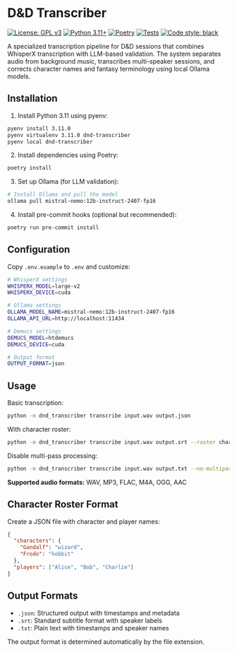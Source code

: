 # D&D Transcriber

[![License: GPL v3](https://img.shields.io/badge/License-GPLv3-blue.svg)](https://www.gnu.org/licenses/gpl-3.0)
[![Python 3.11+](https://img.shields.io/badge/python-3.11+-blue.svg)](https://www.python.org/downloads/)
[![Poetry](https://img.shields.io/badge/poetry-dependency%20management-blue.svg)](https://python-poetry.org/)
[![Tests](https://github.com/jonsampson/dnd-transcriber/workflows/Tests/badge.svg)](https://github.com/jonsampson/dnd-transcriber/actions)
[![Code style: black](https://img.shields.io/badge/code%20style-black-000000.svg)](https://github.com/psf/black)

A specialized transcription pipeline for D&D sessions that combines WhisperX transcription with LLM-based validation. The system separates audio from background music, transcribes multi-speaker sessions, and corrects character names and fantasy terminology using local Ollama models.

## Installation

1. Install Python 3.11 using pyenv:
```bash
pyenv install 3.11.0
pyenv virtualenv 3.11.0 dnd-transcriber
pyenv local dnd-transcriber
```

2. Install dependencies using Poetry:
```bash
poetry install
```

3. Set up Ollama (for LLM validation):
```bash
# Install Ollama and pull the model
ollama pull mistral-nemo:12b-instruct-2407-fp16
```

4. Install pre-commit hooks (optional but recommended):
```bash
poetry run pre-commit install
```

## Configuration

Copy `.env.example` to `.env` and customize:

```bash
# WhisperX settings
WHISPERX_MODEL=large-v2
WHISPERX_DEVICE=cuda

# Ollama settings
OLLAMA_MODEL_NAME=mistral-nemo:12b-instruct-2407-fp16
OLLAMA_API_URL=http://localhost:11434

# Demucs settings
DEMUCS_MODEL=htdemucs
DEMUCS_DEVICE=cuda

# Output format
OUTPUT_FORMAT=json
```

## Usage

Basic transcription:
```bash
python -m dnd_transcriber transcribe input.wav output.json
```

With character roster:
```bash
python -m dnd_transcriber transcribe input.wav output.srt --roster characters.json
```

Disable multi-pass processing:
```bash
python -m dnd_transcriber transcribe input.wav output.txt --no-multipass
```

**Supported audio formats:** WAV, MP3, FLAC, M4A, OGG, AAC

## Character Roster Format

Create a JSON file with character and player names:
```json
{
  "characters": {
    "Gandalf": "wizard",
    "Frodo": "hobbit"
  },
  "players": ["Alice", "Bob", "Charlie"]
}
```

## Output Formats

- `.json`: Structured output with timestamps and metadata
- `.srt`: Standard subtitle format with speaker labels
- `.txt`: Plain text with timestamps and speaker names

The output format is determined automatically by the file extension.

